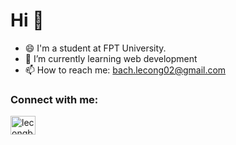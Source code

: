 <!--
**bachlamsung123/bachlamsung123** is a ✨ _special_ ✨ repository because its `README.md` (this file) appears on your GitHub profile.

Here are some ideas to get you started:

- 🌱 I’m currently learning ...
- 👯 I’m looking to collaborate on ...
- 🤔 I’m looking for help with ...
- 💬 Ask me about ...
- 📫 How to reach me: ...
- 😄 Pronouns: ...
- ⚡ Fun fact: ...
-->
<h1>Hi 👋</h1>

- 😄 I'm a student at FPT University.
- 🌱 I’m currently learning web development
- 📫 How to reach me: bach.lecong02@gmail.com

<h3 align="left">Connect with me:</h3>
<p align="left">
<a href="https://fb.com/lecongbach27" target="blank"><img align="center" src="https://raw.githubusercontent.com/rahuldkjain/github-profile-readme-generator/master/src/images/icons/Social/facebook.svg" alt="lecongbach27" height="30" width="40" /></a>
</p>